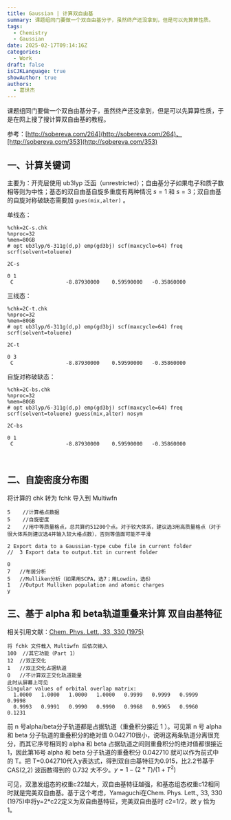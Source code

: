 ```yaml
---
title: Gaussian | 计算双自由基
summary: 课题组同门要做一个双自由基分子，虽然终产还没拿到，但是可以先算算性质。
tags:
  - Chemistry
  - Gaussian
date: 2025-02-17T09:14:16Z
categories:
  - Work
draft: false
isCJKLanguage: true
showAuthor: true
authors:
  - 葛世杰
---
```


课题组同门要做一个双自由基分子，虽然终产还没拿到，但是可以先算算性质，于是在网上搜了搜计算双自由基的教程。

参考：[http://sobereva.com/264](http://sobereva.com/264)、[http://sobereva.com/353](http://sobereva.com/353)

## 一、计算关键词

主要为：开壳层使用 ub3lyp 泛函（unrestricted）；自由基分子如果电子和质子数相等则为中性；基态的双自由基自旋多重度有两种情况 $s=1$ 和 $s=3$；双自由基的自旋对称破缺态需要加 `gues(mix,alter)`​ 。

单线态：

```TXT
%chk=2C-s.chk
%nproc=32
%mem=80GB
# opt ub3lyp/6-311g(d,p) emp(gd3bj) scf(maxcycle=64) freq scrf(solvent=toluene)

2C-s

0 1
 C                 -8.87930000    0.59590000   -0.35860000
```

三线态：

```TXT
%chk=2C-t.chk
%nproc=32
%mem=80GB
# opt ub3lyp/6-311g(d,p) emp(gd3bj) scf(maxcycle=64) freq scrf(solvent=toluene)

2C-t

0 3
 C                 -8.87930000    0.59590000   -0.35860000
```

自旋对称破缺态：

```TXT
%chk=2C-bs.chk
%nproc=32
%mem=80GB
# opt ub3lyp/6-311g(d,p) emp(gd3bj) scf(maxcycle=64) freq scrf(solvent=toluene) guess(mix,alter) nosym

2C-bs

0 1
 C                 -8.87930000    0.59590000   -0.35860000
```

‍

## 二、自旋密度分布图

将计算的 chk 转为 fchk 导入到 Multiwfn

```TXT
5    //计算格点数据
5    //自旋密度
2    //用中等质量格点，总共算约51200个点。对于较大体系，建议选3用高质量格点（对于很大体系则建议选4并输入较大格点数），否则等值面可能不平滑

2 Export data to a Gaussian-type cube file in current folder
//  3 Export data to output.txt in current folder

0
7   //布居分析
5   //Mulliken分析（如果用SCPA，选7；用Lowdin，选6）
1   //Output Mulliken population and atomic charges
y
```

## 三、基于 alpha 和 beta轨道重叠来计算 双自由基特征

相关引用文献：[Chem. Phys. Lett., 33, 330 (1975)](https://doi.org/10.1016/0009-2614(75)80169-2)

```TXT
将 fchk 文件载入 Multiwfn 后依次输入
100  //其它功能（Part 1）
12  //双正交化
1   //双正交化占据轨道
0   //不计算双正交化轨道能量
此时从屏幕上可见
Singular values of orbital overlap matrix:
  1.0000   1.0000   1.0000   1.0000   0.9999   0.9999   0.9999   0.9998
  0.9993   0.9991   0.9990   0.9990   0.9968   0.9965   0.9960   0.1231
```

前 n 号alpha/beta分子轨道都是占据轨道（重叠积分接近 1 ）。可见第 n 号 alpha 和 beta 分子轨道的重叠积分的绝对值 0.042710很小，说明这两条轨道分离很充分，而其它序号相同的 alpha 和 beta 占据轨道之间则重叠积分的绝对值都很接近 1，因此第16号 alpha 和 beta 分子轨道的重叠积分 0.042710 就可以作为前式中的 T。把 T=0.042710代入y表达式，得到双自由基特征为0.915，比2.2节基于CAS(2,2) 波函数得到的 0.732 大不少。$y=1-(2*T)/(1+T^2)$

可见，双激发组态的权重c22越大，双自由基特征越强，和基态组态权重c12相同时就是完美双自由基。基于这个考虑，Yamaguchi在Chem. Phys. Lett., 33, 330 (1975)中将y\=2\*c22定义为双自由基特征，完美双自由基时 c2\=1/2，故 y 恰为1。

‍

